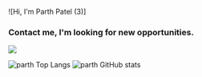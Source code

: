 ![Hi, I'm Parth Patel (3)]


### Contact me, I'm looking for new opportunities.
[![](https://img.shields.io/badge/LinkedIn-0077B5?style=for-the-badge&logo=linkedin&logoColor=white)](https://www.linkedin.com/in/parth-patel-80331313a/)

![parth Top Langs](https://github-readme-stats.vercel.app/api/top-langs/?username=parth11991&theme=dracula)
![parth GitHub stats](https://github-readme-stats.vercel.app/api?username=parth11991)



